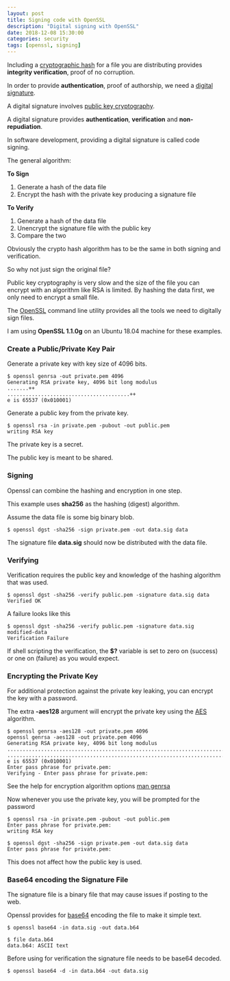 ```yaml
---
layout: post
title: Signing code with OpenSSL
description: "Digital signing with OpenSSL"
date: 2018-12-08 15:30:00
categories: security
tags: [openssl, signing]
---
```


Including a [cryptographic hash][crypto-hash] for a file you are distributing provides **integrity verification**, proof of no corruption.

In order to provide **authentication**, proof of authorship, we need a [digital signature][digital-sig].

A digital signature involves [public key cryptography][pub-key-crypto].

A digital signature provides **authentication**, **verification** and **non-repudiation**.

In software development, providing a digital signature is called code signing.

The general algorithm:

**To Sign**

1. Generate a hash of the data file
2. Encrypt the hash with the private key producing a signature file

**To Verify**

1. Generate a hash of the data file
2. Unencrypt the signature file with the public key
3. Compare the two

Obviously the crypto hash algorithm has to be the same in both signing and verification.

So why not just sign the original file? 

Public key cryptography is very slow and the size of the file you can encrypt with an algorithm like RSA is limited. By hashing the data first, we only need to encrypt a small file.

The [OpenSSL][openssl] command line utility provides all the tools we need to digitally sign files.

I am using **OpenSSL 1.1.0g** on an Ubuntu 18.04 machine for these examples.

### Create a Public/Private Key Pair

Generate a private key with key size of 4096 bits.

    $ openssl genrsa -out private.pem 4096
    Generating RSA private key, 4096 bit long modulus
    .......++
    ........................................++
    e is 65537 (0x010001)

Generate a public key from the private key.

    $ openssl rsa -in private.pem -pubout -out public.pem
    writing RSA key

The private key is a secret.

The public key is meant to be shared.

### Signing

Openssl can combine the hashing and encryption in one step.

This example uses **sha256** as the hashing (digest) algorithm. 

Assume the data file is some big binary blob.

    $ openssl dgst -sha256 -sign private.pem -out data.sig data

The signature file **data.sig** should now be distributed with the data file.

### Verifying

Verification requires the public key and knowledge of the hashing algorithm that was used.

    $ openssl dgst -sha256 -verify public.pem -signature data.sig data
    Verified OK

A failure looks like this

    $ openssl dgst -sha256 -verify public.pem -signature data.sig modified-data
    Verification Failure


If shell scripting the verification, the **$?** variable is set to zero on (success) or one on (failure) as you would expect.

### Encrypting the Private Key

For additional protection against the private key leaking, you can encrypt the key with a password.

The extra **-aes128** argument will encrypt the private key using the [AES][aes] algorithm.

    $ openssl genrsa -aes128 -out private.pem 4096
    openssl genrsa -aes128 -out private.pem 4096
    Generating RSA private key, 4096 bit long modulus
    .....................................................................................................................................................++
    ..........................................................................................................................++
    e is 65537 (0x010001)
    Enter pass phrase for private.pem:
    Verifying - Enter pass phrase for private.pem:

See the help for encryption algorithm options [man genrsa][genrsa]
 
Now whenever you use the private key, you will be prompted for the password

    $ openssl rsa -in private.pem -pubout -out public.pem
    Enter pass phrase for private.pem:
    writing RSA key

    $ openssl dgst -sha256 -sign private.pem -out data.sig data
    Enter pass phrase for private.pem:

This does not affect how the public key is used.

### Base64 encoding the Signature File

The signature file is a binary file that may cause issues if posting to the web. 

Openssl provides for [base64][base64] encoding the file to make it simple text.

    $ openssl base64 -in data.sig -out data.b64

    $ file data.b64
    data.b64: ASCII text

Before using for verification the signature file needs to be base64 decoded.

    $ openssl base64 -d -in data.b64 -out data.sig


[crypto-hash]: https://en.wikipedia.org/wiki/Cryptographic_hash_function
[digital-sig]: https://en.wikipedia.org/wiki/Digital_signature
[pub-key-crypto]: https://en.wikipedia.org/wiki/Public-key_cryptography
[openssl]: https://www.openssl.org/
[genrsa]: https://www.openssl.org/docs/manmaster/man1/genrsa.html
[aes]: https://en.wikipedia.org/wiki/Advanced_Encryption_Standard
[base64]: https://en.wikipedia.org/wiki/Base64